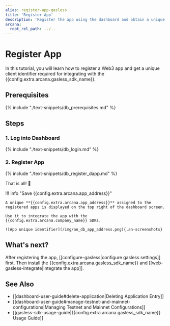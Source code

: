 ```yaml
---
alias: register-app-gasless
title: 'Register App'
description: 'Register the app using the dashboard and obtain a unique clientId. Use clientId to integrate the app with the Arcana SDKs.'
arcana:
  root_rel_path: ../..
---
```


# Register App

In this tutorial, you will learn how to register a Web3 app and get a unique client identifier required for integrating with the {{config.extra.arcana.gasless_sdk_name}}.

## Prerequisites

{% include "./text-snippets/db_prerequisites.md" %}

## Steps

### 1. Log into Dashboard

{% include "./text-snippets/db_login.md" %}

### 2. Register App

{% include "./text-snippets/db_register_dapp.md" %}

That is all! 🎉

!!! info "Save {{config.extra.arcana.app_address}}"

    A unique **{{config.extra.arcana.app_address}}** assigned to the registered apps is displayed on the top right of the dashboard screen. 
    
    Use it to integrate the app with the {{config.extra.arcana.company_name}} SDKs.

    ![App unique identifier](/img/an_db_app_address.png){.an-screenshots}

## What's next?

After registering the app, [[configure-gasless|configure gasless settings]] first. Then install the {{config.extra.arcana.gasless_sdk_name}} and [[web-gasless-integrate|integrate the app]].

## See Also

* [[dashboard-user-guide#delete-application|Deleting Application Entry]]
* [[dashboard-user-guide#manage-testnet-and-mainnet-configurations|Managing Testnet and Mainnet Configurations]]
* [[gasless-sdk-usage-guide|{{config.extra.arcana.gasless_sdk_name}} Usage Guide]]